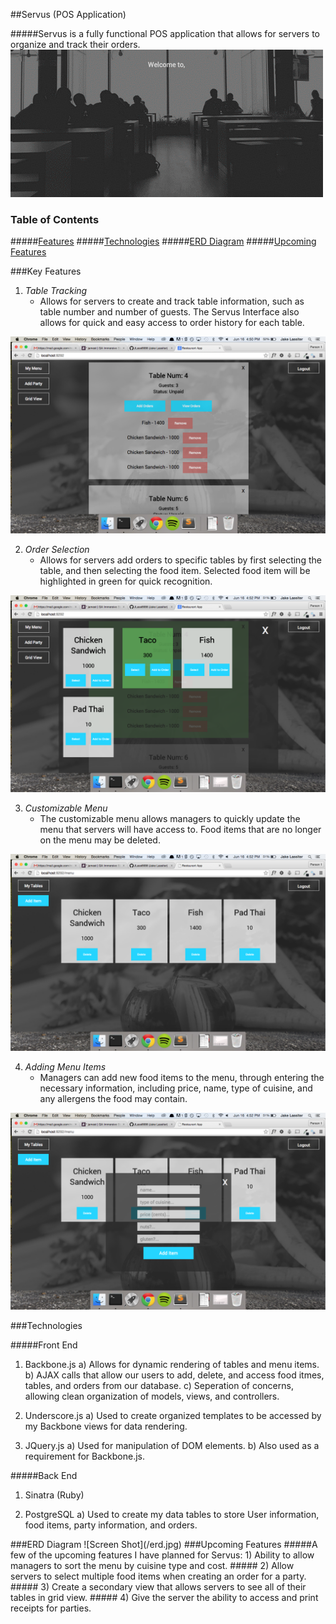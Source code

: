 ##Servus (POS Application)

#####Servus is a fully functional POS application that allows for servers to organize and track their orders.
![Screen Shot](/servus.gif)

### Table of Contents  
#####[Features](#features) 
#####[Technologies](#technology) 
#####[ERD Diagram](#erd) 
#####[Upcoming Features](#newfeatures) 




<a name="features"/>
###Key Features

1) *Table Tracking*
	- Allows for servers to create and track table information, such as table number and number of guests. The Servus Interface also allows for quick and easy access to order history for each table.

![Screen Shot](/screenshot2.png)


2) *Order Selection*
	- Allows for servers add orders to specific tables by first selecting the table, and then selecting the food item. Selected food item will be highlighted in green for quick recognition. 

![Screen Shot](/screenshot3.png)


3) *Customizable Menu*
	- The customizable menu allows managers to quickly update the menu that servers will have access to. Food items that are no longer on the menu may be deleted.

![Screen Shot](/screenshot4.png)


4) *Adding Menu Items*
	- Managers can add new food items to the menu, through entering the necessary information, including price, name, type of cuisine, and any allergens the food may contain.

![Screen Shot](/screenshot5.png)




<a name="technology"/>
###Technologies

#####Front End
1) Backbone.js
	a) Allows for dynamic rendering of tables and menu items.
	b) AJAX calls that allow our users to add, delete, and access food itmes, tables, and orders from our database.
	c) Seperation of concerns, allowing clean organization of models, views, and controllers.

2) Underscore.js
	a) Used to create organized templates to be accessed by my Backbone views for data rendering.

3) JQuery.js
	a) Used for manipulation of DOM elements.
	b) Also used as a requirement for Backbone.js. 


#####Back End
1) Sinatra (Ruby)

2) PostgreSQL
	a) Used to create my data tables to store User information, food items, party information, and orders.




<a name="erd"/>
###ERD Diagram
![Screen Shot](/erd.jpg)




<a name="newfeatures"/>
###Upcoming Features
#####A few of the upcoming features I have planned for Servus:
1) Ability to allow managers to sort the menu by cuisine type and cost. 
#####
2) Allow servers to select multiple food items when creating an order for a party.
#####
3) Create a secondary view that allows servers to see all of their tables in grid view.
#####
4) Give the server the ability to access and print receipts for parties. 

 

